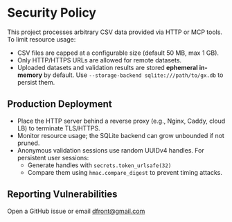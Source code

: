 # Security Policy

This project processes arbitrary CSV data provided via HTTP or MCP tools. To limit resource usage:

- CSV files are capped at a configurable size (default 50 MB, max 1 GB).
- Only HTTP/HTTPS URLs are allowed for remote datasets.
- Uploaded datasets and validation results are stored **ephemeral in-memory** by default.
  Use `--storage-backend sqlite:///path/to/gx.db` to persist them.

## Production Deployment

- Place the HTTP server behind a reverse proxy (e.g., Nginx, Caddy, cloud LB) to terminate TLS/HTTPS.
- Monitor resource usage; the SQLite backend can grow unbounded if not pruned.
- Anonymous validation sessions use random UUIDv4 handles. For persistent user sessions:
  - Generate handles with `secrets.token_urlsafe(32)`
  - Compare them using `hmac.compare_digest` to prevent timing attacks.

## Reporting Vulnerabilities

Open a GitHub issue or email dfront@gmail.com